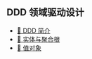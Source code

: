 ## DDD 领域驱动设计

- [🔖 DDD 简介](book/DDDInfo.md)
- [🔖 实体与聚合根](book/domain/Entities.md)
- [🔖 值对象](book/domain/ObjectVal.md)
